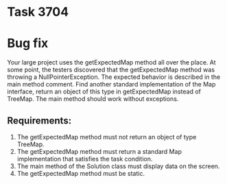 # Task 3704
# Bug fix

Your large project uses the getExpectedMap method all over the place.
At some point, the testers discovered that the getExpectedMap method was throwing a NullPointerException.
The expected behavior is described in the main method comment.
Find another standard implementation of the Map interface, return an object of this type in getExpectedMap instead of TreeMap.
The main method should work without exceptions.


## Requirements:
1. The getExpectedMap method must not return an object of type TreeMap.
2. The getExpectedMap method must return a standard Map implementation that satisfies the task condition.
3. The main method of the Solution class must display data on the screen.
4. The getExpectedMap method must be static.